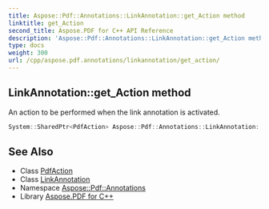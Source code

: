 ```yaml
---
title: Aspose::Pdf::Annotations::LinkAnnotation::get_Action method
linktitle: get_Action
second_title: Aspose.PDF for C++ API Reference
description: 'Aspose::Pdf::Annotations::LinkAnnotation::get_Action method. An action to be performed when the link annotation is activated in C++.'
type: docs
weight: 300
url: /cpp/aspose.pdf.annotations/linkannotation/get_action/
---
```

## LinkAnnotation::get_Action method


An action to be performed when the link annotation is activated.

```cpp
System::SharedPtr<PdfAction> Aspose::Pdf::Annotations::LinkAnnotation::get_Action() const
```

## See Also

* Class [PdfAction](../../pdfaction/)
* Class [LinkAnnotation](../)
* Namespace [Aspose::Pdf::Annotations](../../)
* Library [Aspose.PDF for C++](../../../)
